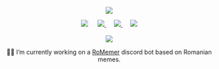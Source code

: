 <p align="center">
    <img src="https://github-readme-stats.vercel.app/api?username=LeonardSSH&show_icons=true&title_color=9fa6b2&icon_color=6875f5&text_color=eeeeee&bg_color=16171b" />
</p>

<p align="center">
    <a href="https://pufler.dev/git-badges/"><img src="https://badges.pufler.dev/visits/LeonardSSH/LeonardSSH?style=flat-square&color=6875f5&logo=github"></a>
    &emsp;
    <a href="https://twitter.com/leonardssh_22">
        <img src="https://img.shields.io/twitter/follow/leonardssh_22?color=6875f5&label=%40leonardssh_22&logo=twitter&style=flat-square">     
    </a> 
    &emsp;
    <a href="javascript:void(0)">
        <img src="https://img.shields.io/badge/Leonard-6666-6875f5?label=Leonard&style=flat-square&logo=discord">     
    </a> 
     &emsp;
    <a href="https://www.instagram.com/leonardssh22/">
        <img src="https://img.shields.io/badge/leonardssh22-follow-ff3d55?label=leonardssh22&style=flat-square&logo=instagram">     
    </a> 
    <br>
    <br>
    <a href="https://discord.gg/5Rpndsw"><img src="https://i.imgur.com/Fybwf4w.png"></a>
</p>
<p align="center">
    👨‍💻 I’m currently working on a <a href="https://github.com/RoMemer">RoMemer</a> discord bot based on Romanian memes.
</p>
